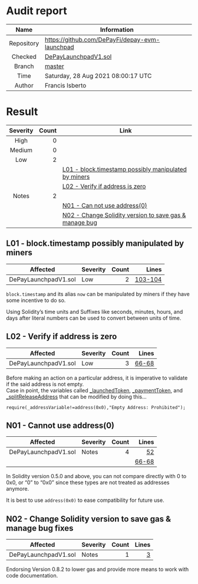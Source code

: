 # Audit report

|    Name    | Information                                                                                                       |
| :--------: | ----------------------------------------------------------------------------------------------------------------- |
| Repository | https://github.com/DePayFi/depay-evm-launchpad                                                                    |
|  Checked   | [DePayLaunchpadV1.sol](https://github.com/DePayFi/depay-evm-launchpad/blob/master/contracts/DePayLaunchpadV1.sol) |
|   Branch   | [master](https://github.com/DePayFi/depay-evm-launchpad)                                                          |
|    Time    | Saturday, 28 Aug 2021 08:00:17 UTC                                                                                |
|   Author   | Francis Isberto                                                                                                   |

# Result

| Severity | Count | Link                                                |
| :------: | ----: | --------------------------------------------------- |
|   High   |     0 |                                                     |  |
|  Medium  |     0 |                                                     |
|   Low    |     2 |                                                     |
|          |       | [L01 - block.timestamp possibly manipulated by miners](#L01)   |
|          |       | [L02 - Verify if address is zero](#L02)             |
|  Notes   |     2 |                                                     |
|          |       | [N01 - Can not use address(0)](#N01)                |
|          |       | [N02 - Change Solidity version to save gas & manage bug](#N02)               |

<a name="L01"/>

## L01 - block.timestamp possibly manipulated by miners
|       Affected       | Severity | Count |                                                                                                                                        Lines |
| :------------------: | :------- | ----: | -------------------------------------------------------------------------------------------------------------------------------------------: |
| DePayLaunchpadV1.sol | Low      |     2 | [103-104](https://github.com/icebert04/depay-evm-launchpad/blob/master/contracts/DePayLaunchpadV1.sol#L103-L104) |

`block.timestamp` and its alias `now` can be manipulated by miners if they have some incentive to do so. 

Using Solidity’s time units and Suffixes like seconds, minutes, hours, and days after literal numbers can be used to convert between units of time.


<a name="L02"/>

## L02 - Verify if address is zero

|       Affected       | Severity | Count |                                                                                                                                        Lines |
| :------------------: | :------- | ----: | -------------------------------------------------------------------------------------------------------------------------------------------: |
| DePayLaunchpadV1.sol | Low      |     3 | [66-68](https://github.com/icebert04/depay-evm-launchpad/blob/master/contracts/DePayLaunchpadV1.sol#L66-L68) |

Before making an action on a particular address, it is imperative to validate if the said address is not empty.  
Case in point, the variables called [_launchedToken](https://github.com/icebert04/depay-evm-launchpad/blob/master/contracts/DePayLaunchpadV1.sol#L66), [_paymentToken](https://github.com/icebert04/depay-evm-launchpad/blob/master/contracts/DePayLaunchpadV1.sol#L67), and [_splitReleaseAddress](https://github.com/icebert04/depay-evm-launchpad/blob/master/contracts/DePayLaunchpadV1.sol#L68) that can be modified by doing this...

```require(_addressVariable!=address(0x0),"Empty Address: Prohibited");```

<a name="N01"/>

## N01 - Cannot use address(0)

|       Affected       | Severity | Count |                                                                                                                               Lines |
| :------------------: | :------- | ----: | ----------------------------------------------------------------------------------------------------------------------------------: |
| DePayLaunchpadV1.sol | Notes    |     4 | [52](https://github.com/icebert04/depay-evm-launchpad/blob/master/contracts/DePayLaunchpadV1.sol#L52) |
|                      |          |       | [66-68](https://github.com/icebert04/depay-evm-launchpad/blob/master/contracts/DePayLaunchpadV1.sol#L66-L68) |

In Solidity version 0.5.0 and above, you can not compare directly with 0 to 0x0, or “0” to “0x0” since these types are not treated as addresses anymore.

It is best to use ``address(0x0)`` to ease compatibility for future use.

<a name="N02"/>

## N02 - Change Solidity version to save gas & manage bug fixes

|       Affected       | Severity | Count |                                                                                                                                            Lines |
| :------------------: | :------- | ----: | -----------------------------------------------------------------------------------------------------------------------------------------------: |
| DePayLaunchpadV1.sol | Notes    |     1 | [3](https://github.com/icebert04/depay-evm-launchpad/blob/master/contracts/DePayLaunchpadV1.sol#L3) |

Endorsing Version 0.8.2 to lower gas and provide more means to work with code documentation.
